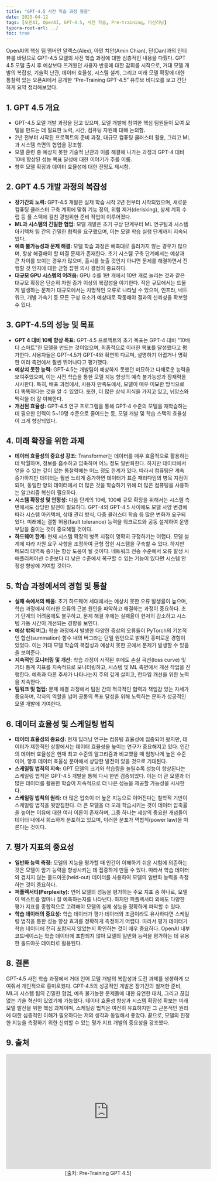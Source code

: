 ```yaml
---
title: "GPT-4.5 사전 학습 과정 통찰"
date: 2025-04-12
tags: [오픈AI, OpenAI, GPT-4.5, 사전 학습, Pre-training, 머신러닝]
typora-root-url: ../
toc: true
---
```


OpenAI의 핵심 팀 멤버인 알렉스(Alex), 아민 치안(Amin Chian), 단(Dan)과의 인터뷰를 바탕으로 GPT-4.5 모델의 사전 학습 과정에 대한 심층적인 내용을 다뤘다. GPT 4.5 모델 출시 후 예상보다 뜨거웠던 사용자 반응에 대한 감회를 시작으로, 거대 모델 개발의 복잡성, 기술적 난관, 데이터 효율성, 시스템 설계, 그리고 미래 모델 확장에 대한 통찰력 있는 오픈AI에서 공개한  “Pre-Training GPT-4.5” 유투브 비디오를 보고 간단하게 요약 정리해보았다.



## **1. GPT 4.5 개요**

* GPT-4.5 모델 개발 과정을 담고 있으며, 모델 개발에 참여한 핵심 팀원들이 모여 모델을 만드는 데 필요한 노력, 시간, 컴퓨팅 자원에 대해 논의함. 
* 2년 전부터 시작된 프로젝트의 준비 과정, 대규모 컴퓨팅 클러스터 활용, 그리고 ML과 시스템 측면의 협업을 강조함. 
* 모델 훈련 중 예상치 못한 기술적 난관과 이를 해결해 나가는 과정과 GPT-4 대비 10배 향상된 성능 목표 달성에 대한 이야기가 주를 이룸. 
* 향후 모델 확장과 데이터 효율성에 대한 전망도 제시함. 



## **2. GPT 4.5 개발 과정의 복잡성**

- **장기간의 노력:** GPT-4.5 개발은 실제 학습 시작 2년 전부터 시작되었으며, 새로운 컴퓨팅 클러스터 구축 계획에 맞춰 기능 정의, 위험 제거(derisking), 상세 계획 수립 등 풀 스택에 걸친 광범위한 준비 작업이 이루어졌다.
- **ML과 시스템의 긴밀한 협업:** 모델 개발은 초기 구상 단계부터 ML 연구팀과 시스템 아키텍처 팀 간의 긴밀한 협력을 요구했으며, 이는 모델 학습 실행 단계까지 지속되었다.
- **예측 불가능성과 문제 해결:** 모델 학습 과정은 예측대로 흘러가지 않는 경우가 많으며, 항상 해결해야 할 미결 문제가 존재한다. 초기 시스템 구축 단계에서는 예상과 큰 차이를 보이는 경우가 많으며, 출시를 늦출 것인지 아니면 문제를 해결하면서 진행할 것 인지에 대한 균형 잡힌 의사 결정이 중요하다.
- **대규모 GPU 시스템의 어려움:** GPU 수를 1만 개에서 10만 개로 늘리는 것과 같은 대규모 확장은 단순히 자원 증가 이상의 복잡성을 야기한다. 작은 규모에서는 드물게 발생하는 문제가 대규모에서는 치명적인 오류로 나타날 수 있으며, 인프라, 네트워크, 개별 가속기 등 모든 구성 요소가 예상대로 작동해야 결과의 신뢰성을 확보할 수 있다.



## **3. GPT-4.5의 성능 및 목표**

- **GPT 4 대비 10배 향상 목표:** GPT-4.5 프로젝트의 초기 목표는 GPT-4 대비 "10배 더 스마트"한 모델을 만드는 것이었으며, 최종적으로 이러한 목표를 달성했다고 평가한다. 사용자들은 GPT-4.5가 GPT-4와 확연히 다르며, 설명하기 어렵거나 명확한 여러 측면에서 훨씬 뛰어나다고 평가했다.
- **예상치 못한 능력:** GPT-4.5는 개발팀이 예상하지 못했던 미묘하고 다채로운 능력을 보여주었으며, 이는 사전 학습을 통한 모델 지능 향상의 예측 불가능성과 잠재력을 시사한다. 특히, 배포 과정에서, 사용자 만족도에서, 모델이 매우 미묘한 방식으로 더 똑똑하다는 것을 알 수 있었다. 또한, 더 많은 상식 지식을 가지고 있고, 뉘앙스와 맥락을 더 잘 이해한다. 
- **개선된 효율성:** GPT-4.5 연구 프로그램을 통해 GPT-4 수준의 모델을 재학습하는 데 필요한 인력이 5~10명 수준으로 줄어드는 등, 모델 개발 및 학습 스택의 효율성이 크게 향상되었다.



## **4. 미래 확장을 위한 과제**

- **데이터 효율성의 중요성 강조:** Transformer는 데이터를 매우 효율적으로 활용하는 데 탁월하며, 정보를 흡수하고 압축하며 어느 정도 일반화한다. 하지만 데이터에서 얻을 수 있는 깊이 있는 통찰력에는 어느 정도 한계가 있다. 따라서 컴퓨팅은 계속 증가하지만 데이터는 훨씬 느리게 증가하면 데이터가 표준 패러다임의 병목 지점이 되며, 동일한 양의 데이터에서 더 많은 것을 학습하기 위해 더 많은 컴퓨팅을 사용하는 알고리즘 혁신이 필요하다. 
- **시스템 확장성 및 안정성:** 다음 단계의 10배, 100배 규모 확장을 위해서는 시스템 측면에서도 상당한 발전이 필요하다. GPT-4와 GPT-4.5 사이에도 모델 사양 변경에 따라 시스템 아키텍처, 상태 관리 방식, 다중 클러스터 학습 등 많은 변화가 요구되었다. 미래에는 결함 허용(fault tolerance) 능력을 워크로드와 공동 설계하여 운영 부담을 줄이는 것이 중요해질 것이다.
- **하드웨어 한계:** 현재 시스템 확장의 병목 지점이 명확히 규정하기는 어렵다. 모델 설계에 따라 자원 요구 사항을 조정하여 균형 잡힌 시스템을 구축할 수 있다. 하지만 메모리 대역폭 증가는 항상 도움이 될 것이다. 네트워크 전송 수준에서 오류 발생 시 애플리케이션 수준보다 더 낮은 수준에서 복구할 수 있는 기능이 있다면 시스템 안정성 향상에 기여할 것이다.



## **5. 학습 과정에서의 경험 및 통찰**

- **실패 속에서의 배움:** 초기 하드웨어 세대에서는 예상치 못한 오류 발생률이 높으며, 학습 과정에서 이러한 오류의 근본 원인을 파악하고 해결하는 과정이 중요하다. 초기 단계의 어려움에도 불구하고, 문제 해결 후에는 실패율이 현저히 감소하고 시스템 가동 시간이 개선되는 경향을 보인다.
- **예상 밖의 버그:** 학습 과정에서 발생한 다양한 증상의 오류들이 PyTorch의 기본적인 합산(summation) 함수 내의 버그라는 단일 원인으로 밝혀진 흥미로운 경험이 있었다. 이는 거대 모델 학습의 복잡성과 예상치 못한 곳에서 문제가 발생할 수 있음을 보여준다.
- **지속적인 모니터링 및 개선:** 학습 과정이 시작된 후에도 손실 곡선(loss curve) 및 기타 통계 지표를 지속적으로 모니터링하고, 시스템 및 ML 측면에서 개선 작업을 진행한다. 예측과 다른 추세가 나타나는지 주의 깊게 살피고, 런타임 개선을 위한 노력을 지속한다.
- **팀워크 및 협업:** 문제 해결 과정에서 팀원 간의 적극적인 협력과 책임감 있는 자세가 중요하며, 각자의 역할을 넘어 공동의 목표 달성을 위해 노력하는 문화가 성공적인 모델 개발에 기여한다.



## **6. 데이터 효율성 및 스케일링 법칙**

- **데이터 효율성의 중요성:** 현재 딥러닝 연구는 컴퓨팅 효율성에 집중되어 왔지만, 데이터가 제한적인 상황에서는 데이터 효율성을 높이는 연구가 중요해지고 있다. 인간의 데이터 효율성은 현재 최고 수준의 알고리즘과 비교했을 때 엄청나게 높은 수준이며, 향후 데이터 효율성 분야에서 상당한 발전이 있을 것으로 기대된다.
- **스케일링 법칙의 지속:** GPT 모델의 크기와 학습량을 늘릴수록 성능이 향상된다는 스케일링 법칙은 GPT-4.5 개발을 통해 다시 한번 검증되었다. 이는 더 큰 모델과 더 많은 데이터를 활용한 학습이 지속적으로 더 나은 성능을 제공할 가능성을 시사한다.
- **스케일링 법칙의 원리:** 더 많은 압축이 더 높은 지능으로 이어진다는 철학적 기반이 스케일링 법칙을 뒷받침한다. 더 큰 모델을 더 오래 학습시키는 것이 데이터 압축률을 높이는 이유에 대한 여러 이론이 존재하며, 그중 하나는 세상의 중요한 개념들이 데이터 내에서 희소하게 분포하고 있으며, 이러한 분포가 멱법칙(power law)을 따른다는 것이다.



## **7. 평가 지표의 중요성**

- **일반화 능력 측정:** 모델의 지능을 평가할 때 인간이 이해하기 쉬운 시험에 의존하는 것은 모델이 암기 능력을 향상시키는 데 집중하게 만들 수 있다. 따라서 학습 데이터와 겹치지 않는 홀드아웃(held-out) 데이터를 사용하여 모델의 일반화 능력을 측정하는 것이 중요하다.
- **퍼플렉서티(Perplexity):** 언어 모델의 성능을 평가하는 주요 지표 중 하나로, 모델이 텍스트를 얼마나 잘 예측하는지를 나타낸다. 하지만 퍼플렉서티 외에도 다양한 평가 지표를 종합적으로 고려해야 모델의 실제 성능을 정확하게 파악할 수 있다.
- **학습 데이터의 중요성:** 학습 데이터가 평가 데이터와 조금이라도 유사하다면 스케일링 법칙을 통한 성능 향상 효과를 정확하게 측정하기 어렵다. 따라서 평가 데이터가 학습 데이터에 전혀 포함되지 않았는지 확인하는 것이 매우 중요하다. OpenAI 내부 코드베이스는 학습 데이터에 포함되지 않아 모델의 일반화 능력을 평가하는 데 유용한 홀드아웃 데이터로 활용된다.



## **8. 결론**

GPT-4.5 사전 학습 과정에서 거대 언어 모델 개발의 복잡성과 도전 과제를 생생하게 보여줘서 개인적으로 흥미로웠다. GPT-4.5의 성공적인 개발은 장기간의 철저한 준비, ML과 시스템 팀의 긴밀한 협업, 예측 불가능한 문제들에 대한 유연한 대처, 그리고 끊임없는 기술 혁신이 있었기에 가능했다. 데이터 효율성 향상과 시스템 확장성 확보는 미래 모델 발전을 위한 핵심 과제이며, 스케일링 법칙은 여전히 유효하지만 그 근본적인 원리에 대한 심층적인 이해가 필요하다는 저의 생각과 동일해서 좋았다. 끝으로, 모델의 진정한 지능을 측정하기 위한 신뢰할 수 있는 평가 지표 개발의 중요성을 강조했다.



## **9. 출처**

<iframe width="560" height="315"
  src="https://www.youtube.com/embed/6nJZopACRuQ"
  frameborder="0"
  allow="accelerometer; autoplay; clipboard-write; encrypted-media; gyroscope; picture-in-picture"
  allowfullscreen>
</iframe>

<div align="center">[출처: Pre-Training GPT 4.5]</div>